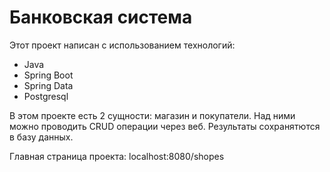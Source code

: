 # Банковская система

Этот проект написан с использованием технологий:
- Java
- Spring Boot
- Spring Data
- Postgresql

В этом проекте есть 2 сущности: магазин и покупатели. Над ними можно проводить CRUD операции через веб. Результаты сохранятются в базу данных.

Главная страница проекта: localhost:8080/shopes
